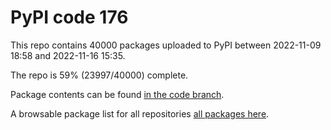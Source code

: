 # PyPI code 176

This repo contains 40000 packages uploaded to PyPI between 
2022-11-09 18:58 and 2022-11-16 15:35.

The repo is 59% (23997/40000) complete.

Package contents can be found [in the code branch](https://github.com/pypi-data/pypi-mirror-176/tree/code/packages).

A browsable package list for all repositories [all packages here](https://pypi-data.github.io/website/repositories/pypi-mirror-176).


